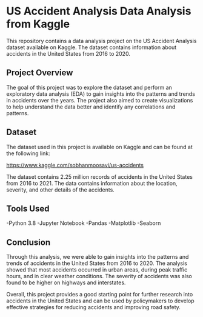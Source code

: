 # US Accident Analysis Data Analysis from Kaggle
This repository contains a data analysis project on the US Accident Analysis dataset available on Kaggle. The dataset contains information about accidents in the United States from 2016 to 2020.

## Project Overview
The goal of this project was to explore the dataset and perform an exploratory data analysis (EDA) to gain insights into the patterns and trends in accidents over the years. The project also aimed to create visualizations to help understand the data better and identify any correlations and patterns.

## Dataset
The dataset used in this project is available on Kaggle and can be found at the following link:

https://www.kaggle.com/sobhanmoosavi/us-accidents

The dataset contains 2.25 million records of accidents in the United States from 2016 to 2021. The data contains information about the location, severity, and other details of the accidents.

## Tools Used
-Python 3.8
-Jupyter Notebook
-Pandas
-Matplotlib
-Seaborn

## Conclusion
Through this analysis, we were able to gain insights into the patterns and trends of accidents in the United States from 2016 to 2020. The analysis showed that most accidents occurred in urban areas, during peak traffic hours, and in clear weather conditions. The severity of accidents was also found to be higher on highways and interstates.

Overall, this project provides a good starting point for further research into accidents in the United States and can be used by policymakers to develop effective strategies for reducing accidents and improving road safety.
